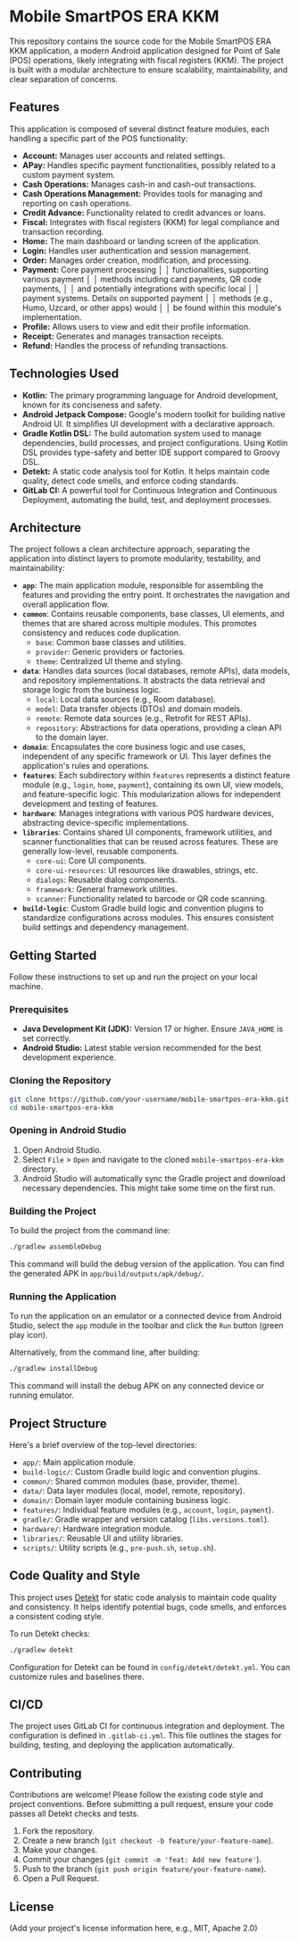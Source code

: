 # Mobile SmartPOS ERA KKM

This repository contains the source code for the Mobile SmartPOS ERA KKM application, a modern Android application designed for Point of Sale (POS) operations, likely integrating with fiscal registers (KKM). The project is built with a modular architecture to ensure scalability, maintainability, and clear separation of concerns.

## Features

This application is composed of several distinct feature modules, each handling a specific part of the POS functionality:

*   **Account:** Manages user accounts and related settings.
*   **APay:** Handles specific payment functionalities, possibly related to a custom payment system.
*   **Cash Operations:** Manages cash-in and cash-out transactions.
*   **Cash Operations Management:** Provides tools for managing and reporting on cash operations.
*   **Credit Advance:** Functionality related to credit advances or loans.
*   **Fiscal:** Integrates with fiscal registers (KKM) for legal compliance and transaction recording.
*   **Home:** The main dashboard or landing screen of the application.
*   **Login:** Handles user authentication and session management.
*   **Order:** Manages order creation, modification, and processing.
*   **Payment:** Core payment processing            │
 │           functionalities, supporting various payment         │
 │           methods including card payments, QR code payments,  │
 │           and potentially integrations with specific local    │
 │           payment systems. Details on supported payment       │
 │           methods (e.g., Humo, Uzcard, or other apps) would   │
 │           be found within this module's implementation.   
*   **Profile:** Allows users to view and edit their profile information.
*   **Receipt:** Generates and manages transaction receipts.
*   **Refund:** Handles the process of refunding transactions.

## Technologies Used

*   **Kotlin:** The primary programming language for Android development, known for its conciseness and safety.
*   **Android Jetpack Compose:** Google's modern toolkit for building native Android UI. It simplifies UI development with a declarative approach.
*   **Gradle Kotlin DSL:** The build automation system used to manage dependencies, build processes, and project configurations. Using Kotlin DSL provides type-safety and better IDE support compared to Groovy DSL.
*   **Detekt:** A static code analysis tool for Kotlin. It helps maintain code quality, detect code smells, and enforce coding standards.
*   **GitLab CI:** A powerful tool for Continuous Integration and Continuous Deployment, automating the build, test, and deployment processes.

## Architecture

The project follows a clean architecture approach, separating the application into distinct layers to promote modularity, testability, and maintainability:

*   **`app`**: The main application module, responsible for assembling the features and providing the entry point. It orchestrates the navigation and overall application flow.
*   **`common`**: Contains reusable components, base classes, UI elements, and themes that are shared across multiple modules. This promotes consistency and reduces code duplication.
    *   `base`: Common base classes and utilities.
    *   `provider`: Generic providers or factories.
    *   `theme`: Centralized UI theme and styling.
*   **`data`**: Handles data sources (local databases, remote APIs), data models, and repository implementations. It abstracts the data retrieval and storage logic from the business logic.
    *   `local`: Local data sources (e.g., Room database).
    *   `model`: Data transfer objects (DTOs) and domain models.
    *   `remote`: Remote data sources (e.g., Retrofit for REST APIs).
    *   `repository`: Abstractions for data operations, providing a clean API to the domain layer.
*   **`domain`**: Encapsulates the core business logic and use cases, independent of any specific framework or UI. This layer defines the application's rules and operations.
*   **`features`**: Each subdirectory within `features` represents a distinct feature module (e.g., `login`, `home`, `payment`), containing its own UI, view models, and feature-specific logic. This modularization allows for independent development and testing of features.
*   **`hardware`**: Manages integrations with various POS hardware devices, abstracting device-specific implementations.
*   **`libraries`**: Contains shared UI components, framework utilities, and scanner functionalities that can be reused across features. These are generally low-level, reusable components.
    *   `core-ui`: Core UI components.
    *   `core-ui-resources`: UI resources like drawables, strings, etc.
    *   `dialogs`: Reusable dialog components.
    *   `framework`: General framework utilities.
    *   `scanner`: Functionality related to barcode or QR code scanning.
*   **`build-logic`**: Custom Gradle build logic and convention plugins to standardize configurations across modules. This ensures consistent build settings and dependency management.

## Getting Started

Follow these instructions to set up and run the project on your local machine.

### Prerequisites

*   **Java Development Kit (JDK):** Version 17 or higher. Ensure `JAVA_HOME` is set correctly.
*   **Android Studio:** Latest stable version recommended for the best development experience.

### Cloning the Repository

```bash
git clone https://github.com/your-username/mobile-smartpos-era-kkm.git
cd mobile-smartpos-era-kkm
```

### Opening in Android Studio

1.  Open Android Studio.
2.  Select `File` > `Open` and navigate to the cloned `mobile-smartpos-era-kkm` directory.
3.  Android Studio will automatically sync the Gradle project and download necessary dependencies. This might take some time on the first run.

### Building the Project

To build the project from the command line:

```bash
./gradlew assembleDebug
```

This command will build the debug version of the application. You can find the generated APK in `app/build/outputs/apk/debug/`.

### Running the Application

To run the application on an emulator or a connected device from Android Studio, select the `app` module in the toolbar and click the `Run` button (green play icon).

Alternatively, from the command line, after building:

```bash
./gradlew installDebug
```

This command will install the debug APK on any connected device or running emulator.

## Project Structure

Here's a brief overview of the top-level directories:

*   `app/`: Main application module.
*   `build-logic/`: Custom Gradle build logic and convention plugins.
*   `common/`: Shared common modules (base, provider, theme).
*   `data/`: Data layer modules (local, model, remote, repository).
*   `domain/`: Domain layer module containing business logic.
*   `features/`: Individual feature modules (e.g., `account`, `login`, `payment`).
*   `gradle/`: Gradle wrapper and version catalog (`libs.versions.toml`).
*   `hardware/`: Hardware integration module.
*   `libraries/`: Reusable UI and utility libraries.
*   `scripts/`: Utility scripts (e.g., `pre-push.sh`, `setup.sh`).

## Code Quality and Style

This project uses [Detekt](https://detekt.dev/) for static code analysis to maintain code quality and consistency. It helps identify potential bugs, code smells, and enforces a consistent coding style.

To run Detekt checks:

```bash
./gradlew detekt
```

Configuration for Detekt can be found in `config/detekt/detekt.yml`. You can customize rules and baselines there.

## CI/CD

The project uses GitLab CI for continuous integration and deployment. The configuration is defined in `.gitlab-ci.yml`. This file outlines the stages for building, testing, and deploying the application automatically.

## Contributing

Contributions are welcome! Please follow the existing code style and project conventions. Before submitting a pull request, ensure your code passes all Detekt checks and tests.

1.  Fork the repository.
2.  Create a new branch (`git checkout -b feature/your-feature-name`).
3.  Make your changes.
4.  Commit your changes (`git commit -m 'feat: Add new feature'`).
5.  Push to the branch (`git push origin feature/your-feature-name`).
6.  Open a Pull Request.

## License

(Add your project's license information here, e.g., MIT, Apache 2.0)
